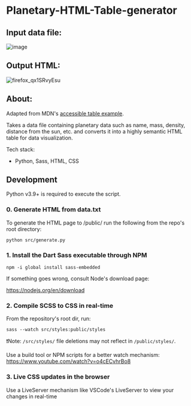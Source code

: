 # Planetary-HTML-Table-generator

## Input data file:

![image](https://github.com/user-attachments/assets/77ffec5d-baf4-41f7-af5b-c2c780caea04)

## Output HTML:

![firefox_qx1SRvyEsu](https://github.com/user-attachments/assets/47d0f2d3-1f98-4b18-8392-62c7c035dbe8)

## About:

Adapted from MDN's [accessible table example](https://developer.mozilla.org/en-US/docs/Learn_web_development/Core/Structuring_content/Planet_data_table).

Takes a data file containing planetary data such as name, mass, density, distance from the sun, etc.
and converts it into a highly semantic HTML table for data visualization.

Tech stack:
* Python, Sass, HTML, CSS


## Development

Python v3.9+ is required to execute the script.

### 0. Generate HTML from data.txt
To generate the HTML page to /public/ run the following from the repo's root directory:

`python src/generate.py`

### 1. Install the Dart Sass executable through NPM
`npm -i global install sass-embedded`

If something goes wrong, consult Node's download page:

https://nodejs.org/en/download

### 2. Compile SCSS to CSS in real-time
From the repository's root dir, run:

`sass --watch src/styles:public/styles`

 ❗Note: `/src/styles/` file deletions may not reflect in `/public/styles/`.
 
Use a build tool or NPM scripts for a better watch mechanism: https://www.youtube.com/watch?v=o4cECvhrBo8


### 3. Live CSS updates in the browser
Use a LiveServer mechanism like VSCode's LiveServer to view your changes in real-time